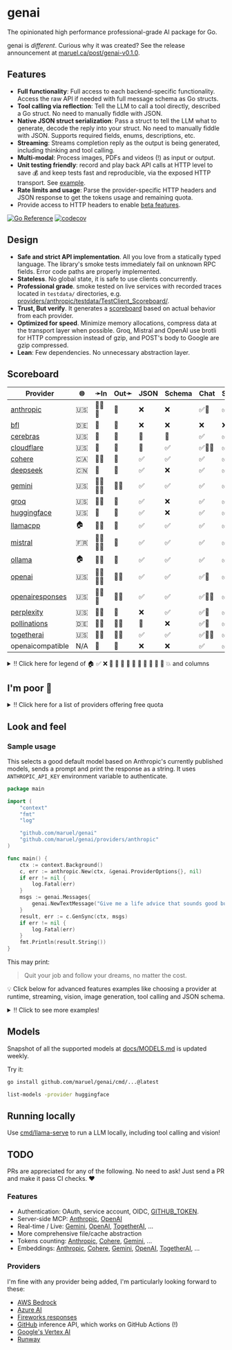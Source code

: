 # genai

The opinionated high performance professional-grade AI package for Go.

genai is _different_. Curious why it was created? See the release announcement at
[maruel.ca/post/genai-v0.1.0](https://maruel.ca/post/genai-v0.1.0).


## Features

- **Full functionality**: Full access to each backend-specific functionality.
  Access the raw API if needed with full message schema as Go structs.
- **Tool calling via reflection**: Tell the LLM to call a tool directly, described a Go
  struct. No need to manually fiddle with JSON.
- **Native JSON struct serialization**: Pass a struct to tell the LLM what to
  generate, decode the reply into your struct. No need to manually fiddle with
  JSON. Supports required fields, enums, descriptions, etc.
- **Streaming**: Streams completion reply as the output is being generated, including thinking and tool
  calling.
- **Multi-modal**: Process images, PDFs and videos (!) as input or output.
- **Unit testing friendly**: record and play back API calls at HTTP level to save 💰 and keep tests fast and
  reproducible, via the exposed HTTP transport. See [example](https://pkg.go.dev/github.com/maruel/genai/providers/anthropic#example-New-HTTP_record).
- **Rate limits and usage**: Parse the provider-specific HTTP headers and JSON response to get the tokens usage
  and remaining quota.
- Provide access to HTTP headers to enable [beta features](https://pkg.go.dev/github.com/maruel/genai#example-package-GenSyncWithToolCallLoop_with_custom_HTTP_Header).

[![Go Reference](https://pkg.go.dev/badge/github.com/maruel/genai/.svg)](https://pkg.go.dev/github.com/maruel/genai/)
[![codecov](https://codecov.io/gh/maruel/genai/graph/badge.svg?token=VLBH363B6N)](https://codecov.io/gh/maruel/genai)


## Design

- **Safe and strict API implementation**. All you love from a statically typed
  language. The library's smoke tests immediately fail on unknown RPC fields. Error code paths are properly
  implemented.
- **Stateless**. No global state, it is safe to use clients concurrently.
- **Professional grade**. smoke tested on live services with recorded traces located in `testdata/`
  directories, e.g.
  [providers/anthropic/testdata/TestClient_Scoreboard/](https://github.com/maruel/genai/tree/main/providers/anthropic/testdata/TestClient_Scoreboard/).
- **Trust, But verify**. It generates a [scoreboard](#scoreboard) based on actual behavior from each provider.
- **Optimized for speed**. Minimize memory allocations, compress data at the
  transport layer when possible. Groq, Mistral and OpenAI use brotli for HTTP compression instead of gzip,
  and POST's body to Google are gzip compressed.
- **Lean**: Few dependencies. No unnecessary abstraction layer.


## Scoreboard

| Provider                                                    | 🌐   | ➛In      | Out➛   | JSON | Schema | Chat   | Stream | Tool   | Batch | Seed | File | Cite | Think | Probs | Limits |
| ----------------------------------------------------------- | ---- | -------- | ------ | ---- | ------ | ------ | ------ | ------ | ----- | ---- | ---- | ---- | ----- | ----- | ------ |
| [anthropic](https://console.anthropic.com/settings/billing) | 🇺🇸   | 💬📄📸   | 💬     | ❌   | ❌     | ✅🤪   | ✅🤪   | ✅🧐   | ✅    | ❌   | ❌   | ✅   | ✅    | ❌    | ✅     |
| [bfl](https://dashboard.bfl.ai/)                            | 🇩🇪   | 💬       | 📸     | ❌   | ❌     | ❌     | ❌     | ❌     | ✅    | ✅   | ❌   | ❌   | ❌    | ❌    | ✅     |
| [cerebras](https://cloud.cerebras.ai)                       | 🇺🇸   | 💬       | 💬     | 🤪   | 🤪     | ✅     | ✅     | 💨🧐   | ❌    | ✅   | ❌   | ❌   | ✅    | ✅    | ✅     |
| [cloudflare](https://dash.cloudflare.com)                   | 🇺🇸   | 💬       | 💬     | 🤪   | ✅     | ✅🚩🤪 | ✅🚩🤪 | 💨     | ❌    | ✅   | ❌   | ❌   | ❌    | ❌    | ❌     |
| [cohere](https://dashboard.cohere.com/billing)              | 🇨🇦   | 💬📸     | 💬     | ✅   | ✅     | ✅     | ✅     | ✅💥   | ❌    | ✅   | ❌   | ✅   | ✅    | ✅    | ❌     |
| [deepseek](https://platform.deepseek.com)                   | 🇨🇳   | 💬       | 💬     | ✅   | ❌     | ✅     | ✅     | ✅💥   | ❌    | ❌   | ❌   | ❌   | ✅    | ✅    | ❌     |
| [gemini](http://aistudio.google.com)                        | 🇺🇸   | 🎤💬📄📸 | 💬📸   | ✅   | ✅     | ✅     | ✅     | ✅🧐   | ✅    | ✅   | ✅   | ❌   | ✅    | ✅    | ❌     |
| [groq](https://console.groq.com/dashboard/usage)            | 🇺🇸   | 💬📸     | 💬     | ✅   | ❌     | ✅     | ✅     | 💨🧐   | ❌    | ✅   | ❌   | ❌   | ✅    | ❌    | ✅     |
| [huggingface](https://huggingface.co/settings/billing)      | 🇺🇸   | 💬       | 💬     | ✅   | ❌     | ✅     | ✅     | 💨     | ❌    | ✅   | ❌   | ❌   | ✅    | ✅    | ✅     |
| [llamacpp](https://github.com/ggml-org/llama.cpp)           | 🏠   | 💬📸     | 💬     | ✅   | ✅     | ✅     | ✅     | ✅🧐   | ❌    | ✅   | ❌   | ❌   | ❌    | ✅    | ❌     |
| [mistral](https://console.mistral.ai/usage)                 | 🇫🇷   | 🎤💬📄📸 | 💬     | ✅   | ✅     | ✅     | ✅     | ✅🧐   | ❌    | ✅   | ❌   | ❌   | ❌    | ❌    | ✅     |
| [ollama](https://ollama.com/)                               | 🏠   | 💬📸     | 💬     | ✅   | ✅     | ✅     | ✅     | ✅     | ❌    | ✅   | ❌   | ❌   | ✅    | ❌    | ❌     |
| [openai](https://platform.openai.com/usage)                 | 🇺🇸   | 🎤💬📄📸 | 💬📸   | ✅   | ✅     | ✅🤪   | ✅🤪   | ✅💥🧐 | ✅    | ✅   | ✅   | ❌   | ✅    | ✅    | ✅     |
| [openairesponses](https://platform.openai.com/usage)        | 🇺🇸   | 💬📄📸   | 💬📸   | ✅   | ✅     | ✅💸🤪 | ✅💸🤪 | ✅🧐   | ❌    | ✅   | ❌   | ❌   | ✅    | ❌    | ✅     |
| [perplexity](https://www.perplexity.ai/settings/api)        | 🇺🇸   | 💬📸     | 💬     | ❌   | ✅     | ✅🤪   | ✅🤪   | ❌     | ❌    | ❌   | ❌   | ✅   | ✅    | ❌    | ❌     |
| [pollinations](https://auth.pollinations.ai/)               | 🇩🇪   | 💬📸     | 💬📸   | 🤪   | ❌     | ✅🤪   | ✅💸🤪 | ✅🧐   | ❌    | ✅   | ❌   | ❌   | ❌    | ❌    | ❌     |
| [togetherai](https://api.together.ai/settings/billing)      | 🇺🇸   | 💬📸     | 💬📸   | ✅   | ✅     | ✅🚩🤪 | ✅🚩🤪 | 💨🧐   | ❌    | ✅   | ❌   | ❌   | ❌    | ✅    | ✅     |
| openaicompatible                                            | N/A  | 💬       | 💬     | ❌   | ❌     | ✅     | ✅     | ❌     | ❌    | ❌   | ❌   | ❌   | ❌    | ❌    | ❌     |

<details>
  <summary>‼️ Click here for legend of 🏠 ✅ ❌ 💬 📄 📸 🎤 🎥 🤪 💸 🚩 💨 🧐 💥 and columns</summary>

- 🏠: Runs locally.
- ✅: Implemented and works great.
- ❌: Not supported by genai. The provider may support it, but genai does not (yet). Please send a PR to add
  it!
- 💬: Text
- 📄: PDF: process a PDF as input, possibly with OCR.
- 📸: Image
    - Input: process an image as input; most providers support PNG, JPG, WEBP and non-animated GIF
    - Output: generate images
- 🎤: Audio
- 🎥: Video: process a video (e.g. MP4) as input.
- 🤪: Partial support: no MaxTokens or StopSequences, or JSON output is flaky.
- 💸: Usage is not reported: we can't know how many tokens were used.
- 🚩: Broken FinishReason: we can't know if the request was cut off.
- 💨: Tool calling is flaky.
- 🧐: Tool calling is **not** biased towards the first value in an enum. If the provider doesn't have this, be
  mindful of the order of the values!
- 💥: Tool calling is undecided when asked a question that has no clear answer and will call both options
  instead of calling ont at random. This is good.
- 🌐: Country where the company is located.
- JSON and Schema: ability to output JSON in free form, or with a forced schema specified as a Go struct
- Chat: Buffered chat.
- Stream: Streaming output.
- Tool: Tool calling, using [genai.ToolDef](https://pkg.go.dev/github.com/maruel/genai#ToolDef)
- Batch: Process asynchronously batches during off peak hours at a discounts.
- Seed: Deterministic seed for reproducibility.
- File: Upload and store large files.
- Cite: Citation generation. Especially useful for RAG.
- Think: Supports chain-of-thought thinking process.
    - Both redacted (Anthropic, Gemini) and explicit (Deepseek R1, Qwen3, etc).
- Probs: return logprobs. Many do not support this in streaming mode.
- Limits: returns the rate limits, including the remaining quota.

</details>


## I'm poor 💸

<details>
  <summary>‼️ Click here for a list of providers offering free quota</summary>

As of May 2025, the following services offer a free tier (other limits
apply):

- [Cerebras](https://cerebras.ai/inference) has unspecified "generous" free tier
- [Cloudflare Workers AI](https://developers.cloudflare.com/workers-ai/platform/pricing/) about 10k tokens/day
- [Cohere](https://docs.cohere.com/docs/rate-limits) (1000 RPCs/month)
- [Google's Gemini](https://ai.google.dev/gemini-api/docs/rate-limits) 0.25qps, 1m tokens/month
- [Groq](https://console.groq.com/docs/rate-limits) 0.5qps, 500k tokens/day
- [HuggingFace](https://huggingface.co/docs/api-inference/pricing) 10¢/month
- [Mistral](https://help.mistral.ai/en/articles/225174-what-are-the-limits-of-the-free-tier) 1qps, 1B tokens/month
- [Pollinations.ai](https://api.together.ai/settings/plans) provides many models for free, including image
  generation
- [Together.AI](https://api.together.ai/settings/plans) provides many models for free at 1qps, including image
  generation
- Running [Ollama](https://ollama.com/) or [llama.cpp](https://github.com/ggml-org/llama.cpp) locally is free. :)

</details>


## Look and feel

### Sample usage

This selects a good default model based on Anthropic's currently published models, sends a prompt and print
the response as a string. It uses `ANTHROPIC_API_KEY` environment variable to authenticate.

```go
package main

import (
	"context"
	"fmt"
	"log"

	"github.com/maruel/genai"
	"github.com/maruel/genai/providers/anthropic"
)

func main() {
	ctx := context.Background()
	c, err := anthropic.New(ctx, &genai.ProviderOptions{}, nil)
	if err != nil {
		log.Fatal(err)
	}
	msgs := genai.Messages{
		genai.NewTextMessage("Give me a life advice that sounds good but is a bad idea in practice."),
	}
	result, err := c.GenSync(ctx, msgs)
	if err != nil {
		log.Fatal(err)
	}
	fmt.Println(result.String())
}
```

This may print:

> Quit your job and follow your dreams, no matter the cost.

 💡 Click below for advanced features examples like choosing a provider at runtime, streaming, vision, image
 generation, tool calling and JSON schema.

<details>
  <summary>‼️ Click to see more examples!</summary>


### Any provider

A minimal program that will load a provider by name and send a prompt. The relevant environment variable (e.g.
`ANTHROPIC_API_KEY`, `OPENAI_API_KEY`, etc) is used automatically for authentication. Automatically selects a
models on behalf of the user. Supports [ollama](https://ollama.com/) and
[llama-server](https://github.com/ggml-org/llama.cpp) even if they run on a remote host or non-default port.

```go
package main

import (
	"context"
	"flag"
	"fmt"
	"log"
	"maps"
	"slices"
	"strings"

	"github.com/maruel/genai"
	"github.com/maruel/genai/adapters"
	"github.com/maruel/genai/providers"
)

func main() {
	ctx := context.Background()
	s := strings.Join(slices.Sorted(maps.Keys(providers.Available(ctx))), ", ")
	if s == "" {
		s = "set environment variables, e.g. `ANTHROPIC_API_KEY`, `OPENAI_API_KEY`, etc"
	}
	provider := flag.String("provider", "", "provider to use, "+s)
	model := flag.String("model", "", "model to use; "+genai.ModelCheap+", "+genai.ModelGood+" (default) or "+genai.ModelSOTA+" for automatic model selection")
	remote := flag.String("remote", "", "url to use, e.g. when using ollama or llama-server on another host")
	flag.Parse()

	query := strings.Join(flag.Args(), " ")
	if query == "" {
		log.Fatal("provide a query")
	}
	p, err := LoadProvider(ctx, *provider, &genai.ProviderOptions{Model: *model, Remote: *remote})
	if err != nil {
		log.Fatal(err)
	}
	resp, err := p.GenSync(ctx, genai.Messages{genai.NewTextMessage(query)})
	if err != nil {
		log.Fatalf("failed to use provider %q: %s", *provider, err)
	}
	fmt.Printf("%s\n", resp.String())
}

// LoadProvider loads a provider.
func LoadProvider(ctx context.Context, provider string, opts *genai.ProviderOptions) (genai.Provider, error) {
	if provider == "" {
		return nil, fmt.Errorf("no provider specified")
	}
	f := providers.All[provider]
	if f == nil {
		return nil, fmt.Errorf("unknown provider %q", provider)
	}
	c, err := f(ctx, opts, nil)
	if err != nil {
		return nil, fmt.Errorf("failed to connect to provider %q: %w", provider, err)
	}
	// Wrap the provider with an adapter to process "<think>" tokens automatically ONLY if needed.
	return adapters.WrapThinking(c), nil
}
```


### Tool calling

A LLM can both retrieve information and act on its environment through tool calling. It unblocks a whole realm
of possibilities. Our design enables dense strongly typed code that favorably compares to python.

```go
package main

import (
	"context"
	"fmt"
	"log"

	"github.com/maruel/genai"
	"github.com/maruel/genai/adapters"
	"github.com/maruel/genai/providers/cerebras"
)

func main() {
	ctx := context.Background()
	c, err := cerebras.New(ctx, &genai.ProviderOptions{Model: "qwen-3-235b-a22b-thinking-2507"}, nil)
	if err != nil {
		log.Fatal(err)
	}
	p := adapters.WrapThinking(c)
	type math struct {
		A int `json:"a"`
		B int `json:"b"`
	}
	msgs := genai.Messages{
		genai.NewTextMessage("What is 3214 + 5632? Call the tool \"add\" to tell me the answer. Do not explain. Be terse. Include only the answer."),
	}
	opts := genai.OptionsText{
		Tools: []genai.ToolDef{
			{
				Name:        "add",
				Description: "Add two numbers together and provides the result",
				Callback: func(ctx context.Context, input *math) (string, error) {
					return fmt.Sprintf("%d", input.A+input.B), nil
				},
			},
		},
		// Force the LLM to do a tool call.
		ToolCallRequest: genai.ToolCallRequired,
	}
	resp, err := p.GenSync(ctx, msgs, &opts)
	if err != nil {
		log.Fatal(err)
	}

	// Add the assistant's message to the messages list.
	msgs = append(msgs, resp.Message)

	// Process the tool call from the assistant.
	msg, err := resp.DoToolCalls(ctx, opts.Tools)
	if err != nil {
		log.Fatalf("Error calling tool: %v", err)
	}
	if msg.IsZero() {
		log.Fatal("Expected a tool call")
	}

	// Add the tool call response to the messages list.
	msgs = append(msgs, msg)

	// Follow up so the LLM can interpret the tool call response. Tell the LLM to not do a tool call this time.
	opts.ToolCallRequest = genai.ToolCallNone
	resp, err = p.GenSync(ctx, msgs, &opts)
	if err != nil {
		log.Fatal(err)
	}

	// Print the result.
	fmt.Println(resp.String())
}
```


### Generate an image (for free)

Use Together.AI's free (!) image generation albeit with low rate limit. Some providers return an URL that must be
fetched manually within a few minutes or hours, some return the data inline. This example handles both cases.

```go
package main

import (
	"context"
	"fmt"
	"io"
	"log"
	"net/http"
	"os"

	"github.com/maruel/genai"
	"github.com/maruel/genai/providers/togetherai"
)

func main() {
	ctx := context.Background()
	c, err := togetherai.New(ctx, &genai.ProviderOptions{Model: "black-forest-labs/FLUX.1-schnell-Free"}, nil)
	if err != nil {
		log.Fatal(err)
	}
	msgs := genai.Messages{
		genai.NewTextMessage("Carton drawing of a husky playing on the beach."),
	}
	result, err := c.GenSync(ctx, msgs)
	if err != nil {
		log.Fatal(err)
	}
	for _, r := range result.Replies {
		if r.Doc.IsZero() {
			fmt.Println(r.Text)
			continue
		}
		// The image can be returned as an URL or inline, depending on the provider.
		var src io.Reader
		if r.Doc.URL != "" {
			req, err := c.HTTPClient().Get(r.Doc.URL)
			if err != nil {
				log.Fatal(err)
			} else if req.StatusCode != http.StatusOK {
				log.Fatal(req.StatusCode)
			}
			src = req.Body
			defer req.Body.Close()
		} else {
			src = r.Doc.Src
		}
		b, err := io.ReadAll(src)
		if err != nil {
			log.Fatal(err)
		}
		name := r.Doc.GetFilename()
		fmt.Printf("Wrote: %s\n", name)
		if err = os.WriteFile(name, b, 0o644); err != nil {
			log.Fatal(err)
		}
	}
}
```


### Vision and streaming reply

Leverage the content.jpg generated in the previous step to ask another provider to describe the image. The
response is streamed out the console as the reply is generated.

```go
package main

import (
	"context"
	"log"
	"os"

	"github.com/maruel/genai"
	"github.com/maruel/genai/providers/mistral"
)

func main() {
	ctx := context.Background()
	c, err := mistral.New(ctx, &genai.ProviderOptions{}, nil)
	if err != nil {
		log.Fatal(err)
	}
	// Reuse the image generated by the previous example.
	f, err := os.Open("content.jpg")
	if err != nil {
		log.Fatal(err)
	}
	defer f.Close()
	msgs := genai.Messages{
		genai.Message{Requests: []genai.Request{
			{Text: "Extensively describe this image."},
			{Doc: genai.Doc{Src: f}},
		}},
	}
	fragments, finish := c.GenStream(ctx, msgs)
	for f := range fragments {
		os.Stdout.WriteString(f.TextFragment)
	}
	os.Stdout.WriteString("\n")
	if _, err := finish(); err != nil {
		log.Fatal(err)
	}
}
```


### Generate a video from an image and a prompt

Leverage again the content.jpg generated in the previous step to ask Veo 3 from Google to generate a video
based on the image.

```go
package main

import (
	"context"
	"fmt"
	"io"
	"log"
	"net/http"
	"os"

	"github.com/maruel/genai"
	"github.com/maruel/genai/providers/gemini"
)

func main() {
	ctx := context.Background()
	// Warning: this is expensive.
	c, err := gemini.New(ctx, &genai.ProviderOptions{Model: "veo-3.0-fast-generate-preview"}, nil)
	if err != nil {
		log.Fatal(err)
	}
	// Reuse the image generated by the previous example.
	f, err := os.Open("content.jpg")
	if err != nil {
		log.Fatal(err)
	}
	defer f.Close()
	msgs := genai.Messages{
		genai.Message{Requests: []genai.Request{
			{Text: "Carton drawing of a husky playing on the beach."},
			{Doc: genai.Doc{Src: f}},
		}},
	}
	result, err := c.GenSync(ctx, msgs)
	if err != nil {
		log.Fatal(err)
	}
	for _, r := range result.Replies {
		if r.Doc.IsZero() {
			fmt.Println(r.Text)
			continue
		}
		// The video can be returned as an URL or inline, depending on the provider.
		var src io.Reader
		if r.Doc.URL != "" {
			req, err := c.HTTPClient().Get(r.Doc.URL)
			if err != nil {
				log.Fatal(err)
			} else if req.StatusCode != http.StatusOK {
				log.Fatal(req.StatusCode)
			}
			src = req.Body
			defer req.Body.Close()
		} else {
			src = r.Doc.Src
		}
		b, err := io.ReadAll(src)
		if err != nil {
			log.Fatal(err)
		}
		name := r.Doc.GetFilename()
		fmt.Printf("Wrote: %s\n", name)
		if err = os.WriteFile(name, b, 0o644); err != nil {
			log.Fatal(err)
		}
	}
}
```


### Decoding answer as a typed struct

Tell the LLM to use a specific JSON schema to generate the response. This is much more lightweight than tool
calling! It is very useful when we want the LLM to make a choice between values, to return a number or a
boolean (true/false). Enums are supported.

```go
package main

import (
	"context"
	"fmt"
	"log"

	"github.com/maruel/genai"
	"github.com/maruel/genai/providers/openai"
)

func main() {
	ctx := context.Background()
	c, err := openai.New(ctx, &genai.ProviderOptions{}, nil)
	if err != nil {
		log.Fatal(err)
	}
	msgs := genai.Messages{
		genai.NewTextMessage("Is a circle round? Reply as JSON."),
	}
	var circle struct {
		Round bool `json:"round"`
	}
	opts := genai.OptionsText{DecodeAs: &circle}
	resp, err := c.GenSync(ctx, msgs, &opts)
	if err != nil {
		log.Fatal(err)
	}
	if err := resp.Decode(&circle); err != nil {
		log.Fatal(err)
	}
	fmt.Printf("Round: %v\n", circle.Round)
}
```

</details>


## Models

Snapshot of all the supported models at [docs/MODELS.md](docs/MODELS.md) is updated weekly.

Try it:

```bash
go install github.com/maruel/genai/cmd/...@latest

list-models -provider huggingface
```

## Running locally

Use [cmd/llama-serve](cmd/llama-serve) to run a LLM locally, including tool calling and vision!


## TODO

PRs are appreciated for any of the following. No need to ask! Just send a PR and make it pass CI checks. ❤️

### Features

- Authentication: OAuth, service account, OIDC,
  [GITHUB_TOKEN](https://docs.github.com/en/github-models/use-github-models/integrating-ai-models-into-your-development-workflow#using-ai-models-with-github-actions).
- Server-side MCP: [Anthropic](https://docs.anthropic.com/en/docs/agents-and-tools/mcp-connector),
  [OpenAI](https://platform.openai.com/docs/guides/tools-remote-mcp)
- Real-time / Live: [Gemini](https://ai.google.dev/api/live),
  [OpenAI](https://platform.openai.com/docs/guides/realtime),
  [TogetherAI](https://docs.together.ai/docs/text-to-speech), ...
- More comprehensive file/cache abstraction
- Tokens counting: [Anthropic](https://docs.anthropic.com/en/docs/build-with-claude/token-counting),
  [Cohere](https://docs.cohere.com/reference/tokenize), [Gemini](https://ai.google.dev/api/tokens), ...
- Embeddings: [Anthropic](https://docs.anthropic.com/en/docs/build-with-claude/embeddings),
  [Cohere](https://docs.cohere.com/reference/embed), [Gemini](https://ai.google.dev/api/embeddings),
  [OpenAI](https://platform.openai.com/docs/guides/embeddings), [TogetherAI](https://docs.together.ai/docs/embeddings-overview), ...

### Providers

I'm fine with any provider being added, I'm particularly looking forward to these:

- [AWS Bedrock](https://docs.aws.amazon.com/bedrock/latest/APIReference/API_Operations_Amazon_Bedrock.html)
- [Azure AI](https://learn.microsoft.com/en-us/rest/api/aifoundry/model-inference/get-chat-completions/get-chat-completions)
- [Fireworks responses](https://fireworks.ai/docs/guides/response-api)
- [GitHub](https://docs.github.com/en/rest/models/inference) inference API, which works on GitHub Actions (!)
- [Google's Vertex AI](https://cloud.google.com/vertex-ai/docs/reference/rest)
- [Runway](https://docs.dev.runwayml.com/api-details/sdks/)
